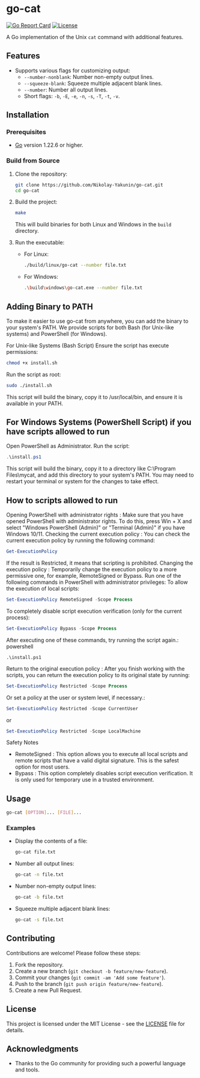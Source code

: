 # go-cat

[![Go Report Card](https://goreportcard.com/badge/github.com/Nikolay-Yakunin/go-cat)](https://goreportcard.com/report/github.com/Nikolay-Yakunin/go-cat)
[![License](https://img.shields.io/badge/license-MIT-blue.svg)](LICENSE)

A Go implementation of the Unix `cat` command with additional features.

## Features

- Supports various flags for customizing output:
  - `--number-nonblank`: Number non-empty output lines.
  - `--squeeze-blank`: Squeeze multiple adjacent blank lines.
  - `--number`: Number all output lines.
  - Short flags: `-b`, `-E`, `-e`, `-n`, `-s`, `-T`, `-t`, `-v`.

## Installation

### Prerequisites

- [Go](https://golang.org/dl/) version 1.22.6 or higher.

### Build from Source

1. Clone the repository:
   ```sh
   git clone https://github.com/Nikolay-Yakunin/go-cat.git
   cd go-cat
   ```

2. Build the project:
   ```sh
   make
   ```

   This will build binaries for both Linux and Windows in the `build` directory.

3. Run the executable:
   - For Linux:
     ```sh
     ./build/linux/go-cat --number file.txt
     ```
   - For Windows:
     ```sh
     .\build\windows\go-cat.exe --number file.txt
     ```

## Adding Binary to PATH
To make it easier to use go-cat from anywhere, you can add the binary to your system's PATH. We provide scripts for both Bash (for Unix-like systems) and PowerShell (for Windows).

For Unix-like Systems (Bash Script)
Ensure the script has execute permissions:
```sh
chmod +x install.sh
```
Run the script as root:
```sh
sudo ./install.sh
```
This script will build the binary, copy it to /usr/local/bin, and ensure it is available in your PATH.

## For Windows Systems (PowerShell Script) if you have scripts allowed to run
Open PowerShell as Administrator.
Run the script:
```powershell
.\install.ps1
```
This script will build the binary, copy it to a directory like C:\Program Files\mycat, and add this directory to your system's PATH. You may need to restart your terminal or system for the changes to take effect.

## How to scripts allowed to run
Opening PowerShell with administrator rights :
Make sure that you have opened PowerShell with administrator rights. To do this, press Win + X and select "Windows PowerShell (Admin)" or "Terminal (Admin)" if you have Windows 10/11.
Checking the current execution policy :
You can check the current execution policy by running the following command:
```powershell
Get-ExecutionPolicy
```
If the result is Restricted, it means that scripting is prohibited.
Changing the execution policy :
Temporarily change the execution policy to a more permissive one, for example, RemoteSigned or Bypass. Run one of the following commands in PowerShell with administrator privileges:
To allow the execution of local scripts:
```powershell
Set-ExecutionPolicy RemoteSigned -Scope Process
```
To completely disable script execution verification (only for the current process):
```powershell
Set-ExecutionPolicy Bypass -Scope Process
```
After executing one of these commands, try running the script again.:
powershell
```Copy
.\install.ps1
```
Return to the original execution policy :
After you finish working with the scripts, you can return the execution policy to its original state by running:
```powershell
Set-ExecutionPolicy Restricted -Scope Process
```

Or set a policy at the user or system level, if necessary.:
```powershell
Set-ExecutionPolicy Restricted -Scope CurrentUser
```
or
```powershell
Set-ExecutionPolicy Restricted -Scope LocalMachine
```
Safety Notes
- RemoteSigned : This option allows you to execute all local scripts and remote scripts that have a valid digital signature. This is the safest option for most users.
- Bypass : This option completely disables script execution verification. It is only used for temporary use in a trusted environment.

## Usage

```sh
go-cat [OPTION]... [FILE]...
```

### Examples

- Display the contents of a file:
  ```sh
  go-cat file.txt
  ```

- Number all output lines:
  ```sh
  go-cat -n file.txt
  ```

- Number non-empty output lines:
  ```sh
  go-cat -b file.txt
  ```

- Squeeze multiple adjacent blank lines:
  ```sh
  go-cat -s file.txt
  ```

## Contributing

Contributions are welcome! Please follow these steps:

1. Fork the repository.
2. Create a new branch (`git checkout -b feature/new-feature`).
3. Commit your changes (`git commit -am 'Add some feature'`).
4. Push to the branch (`git push origin feature/new-feature`).
5. Create a new Pull Request.

## License

This project is licensed under the MIT License - see the [LICENSE](LICENSE) file for details.

## Acknowledgments

- Thanks to the Go community for providing such a powerful language and tools.
